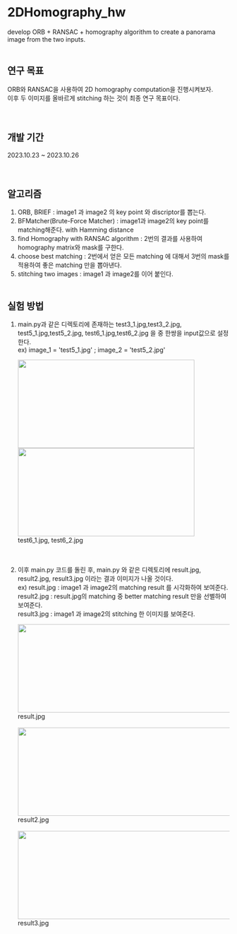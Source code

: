 # 2DHomography_hw
develop ORB + RANSAC + homography algorithm to create a panorama image from the two inputs.
<br/><br/>
## 연구 목표
ORB와 RANSAC을 사용하여 2D homography computation을 진행시켜보자.<br/>
이후 두 이미지를 올바르게 stitching 하는 것이 최종 연구 목표이다.<br/>
<br/><br/>
## 개발 기간
2023.10.23 ~ 2023.10.26 <br/>
<br/><br/>
## 알고리즘
1. ORB, BRIEF : image1 과 image2 의 key point 와 discriptor를 뽑는다.<br/>
2. BFMatcher(Brute-Force Matcher) : image1과 image2의 key point를 matching해준다. with Hamming distance<br/>
3. find Homography with RANSAC algorithm : 2번의 결과를 사용하여 homography matrix와 mask를 구한다.<br/>
4. choose best matching : 2번에서 얻은 모든 matching 에 대해서 3번의 mask를 적용하여 좋은 matching 만을 뽑아낸다.<br/>
5. stitching two images : image1 과 image2를 이어 붙인다.
<br/><br/>
## 실험 방법
1. main.py과 같은 디렉토리에 존재하는 test3_1.jpg,test3_2.jpg, test5_1.jpg,test5_2.jpg, test6_1.jpg,test6_2.jpg 을 중 한쌍을 input값으로 설정한다. <br/>
ex) image_1 = 'test5_1.jpg' ; image_2 = 'test5_2.jpg'


    <img src="https://github.com/parking-been/2DHomography_hw/assets/138093566/57794094-8faa-4590-8f83-0de1b4134c62" width="400" height="200"/>  <img src="https://github.com/parking-been/2DHomography_hw/assets/138093566/a50ee246-9a0e-4dfc-ad43-5b28178eddf9" width="400" height="200"/>
<br/>    test6_1.jpg, test6_2.jpg
<br/><br/><br/>
2. 이후 main.py 코드를 돌린 후, main.py 와 같은 디렉토리에 result.jpg, result2.jpg, result3.jpg 이라는 결과 이미지가 나올 것이다.<br/>
   ex) result.jpg : image1 과 image2의 matching result 를 시각화하여 보여준다.<br/>
       result2.jpg : result.jpg의 matching 중 better matching result 만을 선별하여 보여준다.<br/>
       result3.jpg : image1 과 image2의 stitching 한 이미지를 보여준다. <br/>

       
    <img src="https://github.com/parking-been/2DHomography_hw/assets/138093566/c014891b-deb3-4991-9ca6-178e3735e6b0" width="800" height="200"/><br/>
    result.jpg<br/><br/>
    <img src="https://github.com/parking-been/2DHomography_hw/assets/138093566/c986673c-6578-4d55-b09e-590468a98074" width="800" height="200"/><br/>
    result2.jpg<br/><br/>
    <img src="https://github.com/parking-been/2DHomography_hw/assets/138093566/15e3ff1b-6ede-43c8-b398-34e6f87d81c8" width="650" height="200"/><br/>
    result3.jpg<br/><br/>
